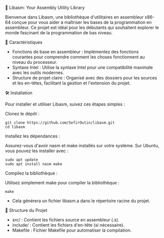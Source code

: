 🔧 Libasm: Your Assembly Utility Library

Bienvenue dans Libasm, une bibliothèque d'utilitaires en assembleur x86-64 conçue pour vous aider à maîtriser les bases de la programmation en assembleur.
Ce projet est idéal pour les débutants qui souhaitent explorer le monde fascinant de la programmation de bas niveau.

🌟 Caractéristiques

 - Fonctions de base en assembleur : Implémentez des fonctions courantes pour comprendre comment les choses fonctionnent au niveau du processeur.
 - Syntaxe Intel : Utilise la syntaxe Intel pour une compatibilité maximale avec les outils modernes.
 - Structure de projet claire : Organisé avec des dossiers pour les sources et les en-têtes, facilitant la gestion et l'extension du projet.

🛠️ Installation

Pour installer et utiliser Libasm, suivez ces étapes simples :

Clonez le dépôt :

	git clone https://github.com/SefirOutin/libasm.git
	cd libasm

Installez les dépendances :

Assurez-vous d'avoir nasm et make installés sur votre système. Sur Ubuntu, vous pouvez les installer avec :

	sudo apt update
	sudo apt install nasm make

Compilez la bibliothèque :

Utilisez simplement make pour compiler la bibliothèque :

	make

 - Cela générera un fichier libasm.a dans le répertoire racine du projet.

📂 Structure du Projet

 - src/ : Contient les fichiers source en assembleur (.s).
 - include/ : Contient les fichiers d'en-tête (si nécessaire).
 - Makefile : Fichier Makefile pour automatiser la compilation.
